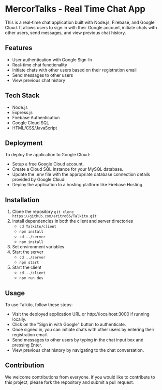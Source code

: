 # MercorTalks - Real Time Chat App
This is a real-time chat application built with Node.js, Firebase, and Google Cloud. It allows users to sign in with their Google account, initiate chats with other users, send messages, and view previous chat history.

## Features
- User authentication with Google Sign-In
- Real-time chat functionality
- Initiate chats with other users based on their registration email
- Send messages to other users
- View previous chat history

## Tech Stack

- Node.js
- Express.js
- Firebase Authentication
- Google Cloud SQL
- HTML/CSS/JavaScript

## Deployment
To deploy the application to Google Cloud:
* Setup a free Google Cloud account.
* Create a Cloud SQL instance for your MySQL database.
* Update the .env file with the appropriate database connection details provided by Google Cloud.
* Deploy the application to a hosting platform like Firebase Hosting.



## Installation
1. Clone the repository `git clone https://github.com/aritro66/Talkito.git`
2. Install dependencies in both the client and server directories 
    * `cd Talkito/client`
    * `npm install`
    * `cd ../server`
    * `npm install`
3. Set environment variables
4. Start the server 
    * `cd ../server`
    * `npm start`
5. Start the client 
    * `cd ../client`
    * `npm run dev`

## Usage
To use Talkito, follow these steps:

* Visit the deployed application URL or http://localhost:3000 if running locally.
* Click on the "Sign in with Google" button to authenticate.
* Once signed in, you can initiate chats with other users by entering their registration email.
* Send messages to other users by typing in the chat input box and pressing Enter.
* View previous chat history by navigating to the chat conversation.

## Contribution
We welcome contributions from everyone. If you would like to contribute to this project, please fork the repository and submit a pull request.

